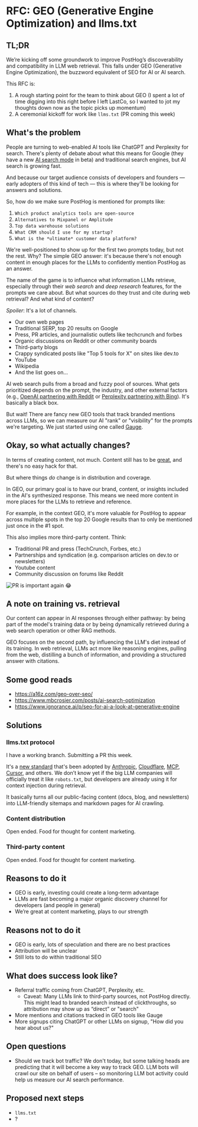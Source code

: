 # RFC: GEO (Generative Engine Optimization) and llms.txt

## TL;DR
We’re kicking off some groundwork to improve PostHog’s discoverability and compatibility in LLM web retrieval. This falls under GEO (Generative Engine Optimization), the buzzword equivalent of SEO for AI or AI search.

This RFC is: 
1. A rough starting point for the team to think about GEO (I spent a lot of time digging into this right before I left LastCo, so I wanted to jot my thoughts down now as the topic picks up momentum)
2. A ceremonial kickoff for work like `llms.txt` (PR coming this week)

## What's the problem

People are turning to web-enabled AI tools like ChatGPT and Perplexity for search. There's plenty of debate about what this means for Google (they have a new [AI search mode](https://www.youtube.com/watch?v=qbqZQFOVfA8) in beta) and traditional search engines, but AI search is growing fast. 

And because our target audience consists of developers and founders — early adopters of this kind of tech — this is where they'll be looking for answers and solutions.

So, how do we make sure PostHog is mentioned for prompts like:
1. `Which product analytics tools are open-source`
2. `Alternatives to Mixpanel or Amplitude` 
3. `Top data warehouse solutions`
4. `What CRM should I use for my startup?`
5. `What is the *ultimate* customer data platform?`

We're well-positioned to show up for the first two prompts today, but not the rest. Why? The simple GEO answer: it's because there's not enough content in enough places for the LLMs to confidently mention PostHog as an answer.

The name of the game is to influence what information LLMs retrieve, especially through their *web search* and *deep research* features, for the prompts we care about. But what sources do they trust and cite during web retrieval? And what kind of content?

*Spoiler*: It's a lot of channels.
- Our own web pages
- Traditional SERP, top 20 results on Google
- Press, PR articles, and journalistic outlets like techcrunch and forbes
- Organic discussions on Reddit or other community boards 
- Third-party blogs
- Crappy syndicated posts like "Top 5 tools for X" on sites like dev.to
- YouTube
- Wikipedia
- And the list goes on...

AI web search pulls from a broad and fuzzy pool of sources. What gets prioritized depends on the prompt, the industry, and other external factors (e.g., [OpenAI partnering with Reddit](https://openai.com/index/openai-and-reddit-partnership/) or [Perplexity partnering with Bing](https://www.hyperlinker.ai/en/seo/perplexity-ai-bing)). It's basically a black box. 

But wait! There are fancy new GEO tools that track branded mentions across LLMs, so we can measure our AI "rank" or "visibility" for the prompts we're targeting. We just started using one called [Gauge](https://withgauge.com/).

## Okay, so what actually changes?

In terms of creating content, not much. Content still has to be [great](https://newsletter.posthog.com/i/156101009/your-great-content-probably-sucks), and there's no easy hack for that.

But where things *do* change is in distribution and coverage. 

In GEO, our primary goal is to have our brand, content, or insights included in the AI's synthesized response. This means we need more content in more places for the LLMs to retrieve and reference.

For example, in the context GEO, it's more valuable for PostHog to appear across multiple spots in the top 20 Google results than to only be mentioned just once in the #1 spot. 

This also implies more third-party content. Think:
- Traditional PR and press (TechCrunch, Forbes, etc.)
- Partnerships and syndication (e.g. comparison articles on dev.to or newsletters)
- Youtube content
- Community discussion on forums like Reddit

![PR is important again 😂](https://res.cloudinary.com/dmukukwp6/image/upload/SCR_20250611_lqlo_3ca5da33be.png)

## A note on training vs. retrieval

Our content can appear in AI responses through either pathway: by being part of the model's training data or by being dynamically retrieved during a web search operation or other RAG methods. 

GEO focuses on the second path, by influencing the LLM's diet instead of its training. In web retrieval, LLMs act more like reasoning engines, pulling from the web, distilling a bunch of information, and providing a structured answer with citations.

## Some good reads
- https://a16z.com/geo-over-seo/
- https://www.mbcrosier.com/posts/ai-search-optimization
- https://www.ignorance.ai/p/seo-for-ai-a-look-at-generative-engine

## Solutions

### llms.txt protocol
I have a working branch. Submitting a PR this week.

It's a [new standard](https://llmstxt.org/) that's been adopted by [Anthropic](https://docs.anthropic.com/llms.txt), [Cloudflare](https://developers.cloudflare.com/llms.txt), [MCP](https://modelcontextprotocol.io/llms.txt), [Cursor](https://docs.cursor.com/llms.txt), and others. We don’t know yet if the big LLM companies will officially treat it like `robots.txt`, but developers are already using it for context injection during retrieval.

It basically turns all our public-facing content (docs, blog, and newsletters) into LLM-friendly sitemaps and markdown pages for AI crawling.

### Content distribution

Open ended. Food for thought for content marketing.

### Third-party content

Open ended. Food for thought for content marketing.

## Reasons to do it

- GEO is early, investing could create a long-term advantage
- LLMs are fast becoming a major organic discovery channel for developers (and people in general)
- We’re great at content marketing, plays to our strength

## Reasons not to do it

- GEO is early, lots of speculation and there are no best practices
- Attribution will be unclear
- Still lots to do within traditional SEO

## What does success look like?

- Referral traffic coming from ChatGPT, Perplexity, etc.
  - Caveat: Many LLMs link to third-party sources, not PostHog directly. This might lead to branded search instead of clickthroughs, so attribution may show up as “direct” or "search"
- More mentions and citations tracked in GEO tools like Gauge 
- More signups citing ChatGPT or other LLMs on signup, "How did you hear about us?"

## Open questions

- Should we track bot traffic? We don't today, but some talking heads are predicting that it will become a key way to track GEO. LLM bots will crawl our site on behalf of users – so monitoring LLM bot activity could help us measure our AI search performance.

## Proposed next steps
- `llms.txt`
- ?

